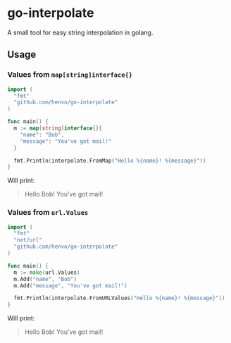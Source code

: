 # go-interpolate
A small tool for easy string interpolation in golang.

## Usage

### Values from `map[string]interface{}`

``` go
import (
  "fmt"
  "github.com/henvo/go-interpolate"
)

func main() {
  m := map[string]interface{}{
    "name": "Bob",
    "message": "You've got mail!"
  }

  fmt.Println(interpolate.FromMap("Hello %{name}! %{message}"))
}
```

Will print:

> Hello Bob! You've got mail! 

### Values from `url.Values`

``` go
import (
  "fmt"
  "net/url"
  "github.com/henvo/go-interpolate"
)

func main() {
  m := make(url.Values)
  m.Add("name", "Bob")
  m.Add("message", "You've got mail!")

  fmt.Println(interpolate.FromURLValues("Hello %{name}! %{message}"))
}
```

Will print:

> Hello Bob! You've got mail!
